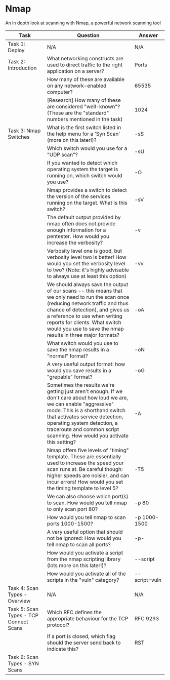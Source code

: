 # Nmap

An in depth look at scanning with Nmap, a powerful network scanning tool

| Task | Question | Answer |
|------|----------|--------|
|Task 1: Deploy | N/A | N/A |
|Task 2: Introduction | What networking constructs are used to direct traffic to the right application on a server? | Ports |
| | How many of these are available on any network-enabled computer? | 65535 |
| | [Research] How many of these are considered "well-known"? (These are the "standard" numbers mentioned in the task) | 1024 |
|Task 3: Nmap Switches | What is the first switch listed in the help menu for a 'Syn Scan' (more on this later!)? | -sS |
| | Which switch would you use for a "UDP scan"? | -sU |
| | If you wanted to detect which operating system the target is running on, which switch would you use? | -O
| | Nmap provides a switch to detect the version of the services running on the target. What is this switch? | -sV |
| | The default output provided by nmap often does not provide enough information for a pentester. How would you increase the verbosity? | -v |
| | Verbosity level one is good, but verbosity level two is better! How would you set the verbosity level to two? (Note: it's highly advisable to always use at least this option) | -vv |
| | We should always save the output of our scans -- this means that we only need to run the scan once (reducing network traffic and thus chance of detection), and gives us a reference to use when writing reports for clients. What switch would you use to save the nmap results in three major formats? | -oA |
| | What switch would you use to save the nmap results in a "normal" format? | -oN |
| | A very useful output format: how would you save results in a "grepable" format? | -oG |
| | Sometimes the results we're getting just aren't enough. If we don't care about how loud we are, we can enable "aggressive" mode. This is a shorthand switch that activates service detection, operating system detection, a traceroute and common script scanning. How would you activate this setting? | -A |
| | Nmap offers five levels of "timing" template. These are essentially used to increase the speed your scan runs at. Be careful though: higher speeds are noisier, and can incur errors! How would you set the timing template to level 5? | -T5 |
| | We can also choose which port(s) to scan. How would you tell nmap to only scan port 80? | -p 80 |
| | How would you tell nmap to scan ports 1000-1500? | -p 1000-1500 |
| | A very useful option that should not be ignored: How would you tell nmap to scan all ports? | -p- | 
| | How would you activate a script from the nmap scripting library (lots more on this later!)? | --script |
| | How would you activate all of the scripts in the "vuln" category? | --script=vuln |
|Task 4: Scan Types - Overview | N/A | N/A |
|Task 5: Scan Types - TCP Connect Scans | Which RFC defines the appropriate behaviour for the TCP protocol? | RFC 9293 |
| | If a port is closed, which flag should the server send back to indicate this? | RST |
|Task 6: Scan Types - SYN Scans | 